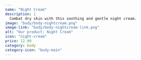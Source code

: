 ```yaml
---
name: "Night Cream"
description: |
  Combat dry skin with this soothing and gentle night cream.
image: "body/body-nightcream.png"
image-link: "body/body-nightcream-link.png"
alt: "Our product: Night Cream"
icon: "night-cream"
price: 12.99
category: body
category-icon: "body-main"
---
```

